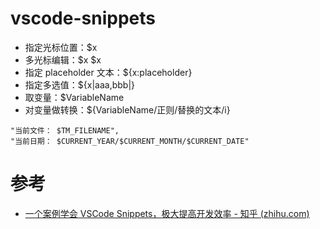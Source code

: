 # vscode-snippets

- 指定光标位置：$x
- 多光标编辑：$x $x
- 指定 placeholder 文本：${x:placeholder}
- 指定多选值：${x|aaa,bbb|}
- 取变量：$VariableName
- 对变量做转换：${VariableName/正则/替换的文本/i}
```text
"当前文件： $TM_FILENAME",
"当前日期： $CURRENT_YEAR/$CURRENT_MONTH/$CURRENT_DATE"
```
# 参考
- [一个案例学会 VSCode Snippets，极大提高开发效率 - 知乎 (zhihu.com)](https://zhuanlan.zhihu.com/p/457062272)
